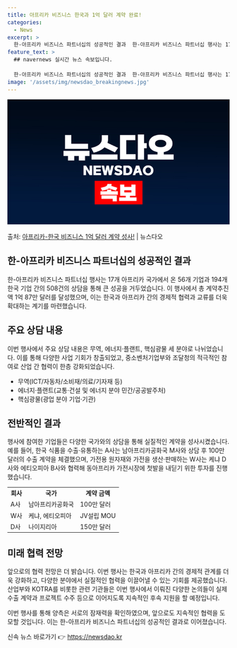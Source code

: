 ```yaml
---
title: 아프리카 비즈니스 한국과 1억 달러 계약 완료!
categories:
  - News
excerpt: >
  한-아프리카 비즈니스 파트너십의 성공적인 결과  한-아프리카 비즈니스 파트너십 행사는 17개 아프리카 국가에…
feature_text: >
  ## navernews 실시간 뉴스 속보입니다.

  한-아프리카 비즈니스 파트너십의 성공적인 결과  한-아프리카 비즈니스 파트너십 행사는 17개 아프리카 국가에…
image: '/assets/img/newsdao_breakingnews.jpg'
---
```


![뉴스다오 속보](/assets/img/newsdao_breakingnews.jpg)

<p>출처: <a href="https://newsdao.kr/4106" rel="dofollow">아프리카-한국 비즈니스 1억 달러 계약 성사!</a> | 뉴스다오</p>

<h2 data-ke-size="size26">한-아프리카 비즈니스 파트너십의 성공적인 결과</h2>
한-아프리카 비즈니스 파트너십 행사는 17개 아프리카 국가에서 온 56개 기업과 194개 한국 기업 간의 508건의 상담을 통해 큰 성공을 거두었습니다. 이 행사에서 총 계약추진액 1억 87만 달러를 달성했으며, 이는 한국과 아프리카 간의 경제적 협력과 교류를 더욱 확대하는 계기를 마련했습니다.

<h2 data-ke-size="size26">주요 상담 내용</h2>
이번 행사에서 주요 상담 내용은 무역, 에너지·플랜트, 핵심광물 세 분야로 나뉘었습니다. 이를 통해 다양한 사업 기회가 창출되었고, 중소벤처기업부와 조달청의 적극적인 참여로 산업 간 협력이 한층 강화되었습니다.

<ul>
    <li>무역(ICT/자동차/소비재/의료/기자재 등)</li>
    <li>에너지·플랜트(교통·건설 및 에너지 분야 민간/공공발주처)</li>
    <li>핵심광물(광업 분야 기업·기관)</li>
</ul>

<h2 data-ke-size="size26">전반적인 결과</h2>
행사에 참여한 기업들은 다양한 국가와의 상담을 통해 실질적인 계약을 성사시켰습니다. 예를 들어, 한국 식품을 수출·유통하는 A사는 남아프리카공화국 M사와 상담 후 100만 달러의 수출 계약을 체결했으며, 가전용 원자재와 가전을 생산·판매하는 W사는 케냐 D사와 에티오피아 B사와 협력해 동아프리카 가전시장에 첫발을 내딛기 위한 투자를 진행했습니다.

<table>
    <tr>
        <td style="text-align: center; height: 17px;"><b>회사</b></td>
        <td style="text-align: center; height: 17px;"><b>국가</b></td>
        <td style="text-align: center; height: 17px;"><b>계약 금액</b></td>
    </tr>
    <tr>
        <td>A사</td>
        <td>남아프리카공화국</td>
        <td>100만 달러</td>
    </tr>
    <tr>
        <td>W사</td>
        <td>케냐, 에티오피아</td>
        <td>JV설립 MOU</td>
    </tr>
    <tr>
        <td>D사</td>
        <td>나이지리아</td>
        <td>150만 달러</td>
    </tr>
</table>

<h2 data-ke-size="size26">미래 협력 전망</h2>
앞으로의 협력 전망은 더 밝습니다. 이번 행사는 한국과 아프리카 간의 경제적 관계를 더욱 강화하고, 다양한 분야에서 실질적인 협력을 이끌어낼 수 있는 기회를 제공했습니다. 산업부와 KOTRA를 비롯한 관련 기관들은 이번 행사에서 이뤄진 다양한 논의들이 실제 수출 계약과 프로젝트 수주 등으로 이어지도록 지속적인 후속 지원을 할 예정입니다.

이번 행사를 통해 양측은 서로의 잠재력을 확인하였으며, 앞으로도 지속적인 협력을 도모할 것입니다. 이는 한-아프리카 비즈니스 파트너십의 성공적인 결과로 이어졌습니다. 

신속 뉴스 바로가기 👉 <a href="https://newsdao.kr" rel="dofollow">https://newsdao.kr</a>


